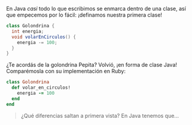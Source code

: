 En Java _casi_ todo lo que escribimos se enmarca dentro de una clase, así que empecemos por lo fácil: ¡definamos nuestra primera clase!

```java
class Golondrina {
  int energia;
  void volarEnCirculos() {
    energia -= 100;
  }
}
```

¿Te acordás de la golondrina Pepita? Volvió, ¡en forma de clase Java! Comparémosla con su implementación en Ruby: 

```ruby
class Golondrina
  def volar_en_circulos!
    energia -= 100
  end
end
```

> ¿Qué diferencias saltan a primera vista? 
> En Java tenemos que...

